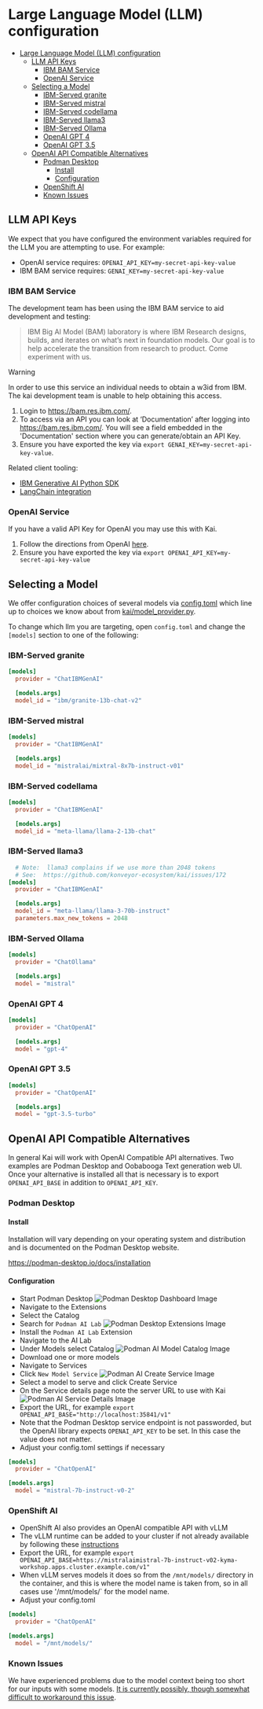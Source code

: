 # Large Language Model (LLM) configuration

- [Large Language Model (LLM) configuration](#large-language-model-llm-configuration)
  - [LLM API Keys](#llm-api-keys)
    - [IBM BAM Service](#ibm-bam-service)
    - [OpenAI Service](#openai-service)
  - [Selecting a Model](#selecting-a-model)
    - [IBM-Served granite](#ibm-served-granite)
    - [IBM-Served mistral](#ibm-served-mistral)
    - [IBM-Served codellama](#ibm-served-codellama)
    - [IBM-Served llama3](#ibm-served-llama3)
    - [IBM-Served Ollama](#ibm-served-ollama)
    - [OpenAI GPT 4](#openai-gpt-4)
    - [OpenAI GPT 3.5](#openai-gpt-35)
  - [OpenAI API Compatible Alternatives](#openai-api-compatible-alternatives)
    - [Podman Desktop](#podman-desktop)
      - [Install](#install)
      - [Configuration](#configuration)
    - [OpenShift AI](#openshift-ai)
    - [Known Issues](#known-issues)

## LLM API Keys

We expect that you have configured the environment variables required for the
LLM you are attempting to use. For example:

- OpenAI service requires: `OPENAI_API_KEY=my-secret-api-key-value`
- IBM BAM service requires: `GENAI_KEY=my-secret-api-key-value`

### IBM BAM Service

The development team has been using the IBM BAM service to aid development and
testing:

> IBM Big AI Model (BAM) laboratory is where IBM Research designs, builds, and
> iterates on what’s next in foundation models. Our goal is to help accelerate
> the transition from research to product. Come experiment with us.

> [!WARNING]
> In order to use this service an individual needs to obtain a w3id
> from IBM. The kai development team is unable to help obtaining this access.

1. Login to https://bam.res.ibm.com/.
2. To access via an API you can look at ‘Documentation’ after logging into
   https://bam.res.ibm.com/. You will see a field embedded in the
   'Documentation' section where you can generate/obtain an API Key.
3. Ensure you have exported the key via `export
GENAI_KEY=my-secret-api-key-value`.

Related client tooling:

- [IBM Generative AI Python SDK](https://github.com/IBM/ibm-generative-ai)
- [LangChain
  integration](https://ibm.github.io/ibm-generative-ai/v2.2.0/rst_source/examples.extensions.langchain.html#examples-extensions-langchain)

### OpenAI Service

If you have a valid API Key for OpenAI you may use this with Kai.

1. Follow the directions from OpenAI
   [here](https://help.openai.com/en/articles/4936850-where-do-i-find-my-openai-api-key).
2. Ensure you have exported the key via `export
OPENAI_API_KEY=my-secret-api-key-value`

## Selecting a Model

We offer configuration choices of several models via
[config.toml](/kai/config.toml) which line up to choices we know about from
[kai/model_provider.py](https://github.com/konveyor-ecosystem/kai/blob/main/kai/model_provider.py).

To change which llm you are targeting, open `config.toml` and change the
`[models]` section to one of the following:

### IBM-Served granite

```toml
[models]
  provider = "ChatIBMGenAI"

  [models.args]
  model_id = "ibm/granite-13b-chat-v2"
```

### IBM-Served mistral

```toml
[models]
  provider = "ChatIBMGenAI"

  [models.args]
  model_id = "mistralai/mixtral-8x7b-instruct-v01"
```

### IBM-Served codellama

```toml
[models]
  provider = "ChatIBMGenAI"

  [models.args]
  model_id = "meta-llama/llama-2-13b-chat"
```

### IBM-Served llama3

```toml
  # Note:  llama3 complains if we use more than 2048 tokens
  # See:  https://github.com/konveyor-ecosystem/kai/issues/172
[models]
  provider = "ChatIBMGenAI"

  [models.args]
  model_id = "meta-llama/llama-3-70b-instruct"
  parameters.max_new_tokens = 2048
```

### IBM-Served Ollama

```toml
[models]
  provider = "ChatOllama"

  [models.args]
  model = "mistral"
```

### OpenAI GPT 4

```toml
[models]
  provider = "ChatOpenAI"

  [models.args]
  model = "gpt-4"
```

### OpenAI GPT 3.5

```toml
[models]
  provider = "ChatOpenAI"

  [models.args]
  model = "gpt-3.5-turbo"
```

## OpenAI API Compatible Alternatives

In general Kai will work with OpenAI Compatible API alternatives. Two examples
are Podman Desktop and Oobabooga Text generation web UI. Once your alternative
is installed all that is necessary is to export `OPENAI_API_BASE` in addition to
`OPENAI_API_KEY`.

### Podman Desktop

#### Install

Installation will vary depending on your operating system and distribution and is documented on the Podman Desktop website.

https://podman-desktop.io/docs/installation

#### Configuration

- Start Podman Desktop
  <img src="images/podman-desktop-dashboard.png" alt="Podman Desktop Dashboard Image"/>
- Navigate to the Extensions
- Select the Catalog
- Search for `Podman AI Lab`
  <img src="images/podman-desktop-extensions.png" alt="Podman Desktop Extensions Image"/>
- Install the `Podman AI Lab` Extension
- Navigate to the AI Lab
- Under Models select Catalog
  <img src="images/podman-ai-model-catalog.png" alt="Podman AI Model Catalog Image"/>
- Download one or more models
- Navigate to Services
- Click `New Model Service`
  <img src="images/podman-ai-create-service.png" alt="Podman AI Create Service Image"/>
- Select a model to serve and click Create Service
- On the Service details page note the server URL to use with Kai
  <img src="images/podman-ai-service-details.png" alt="Podman AI Service Details Image"/>
- Export the URL, for example `export OPENAI_API_BASE="http://localhost:35841/v1"`
- Note that the Podman Desktop service endpoint is not passworded, but the
  OpenAI library expects `OPENAI_API_KEY` to be set. In this case the value does
  not matter.
- Adjust your config.toml settings if necessary

```toml
[models]
  provider = "ChatOpenAI"

[models.args]
  model = "mistral-7b-instruct-v0-2"
```

### OpenShift AI

- OpenShift AI also provides an OpenAI compatible API with vLLM
- The vLLM runtime can be added to your cluster if not already available by following these [instructions](https://github.com/rh-aiservices-bu/llm-on-openshift/blob/main/serving-runtimes/vllm_runtime/README.md)
- Export the URL, for example `export OPENAI_API_BASE=https://mistralaimistral-7b-instruct-v02-kyma-workshop.apps.cluster.example.com/v1"`
- When vLLM serves models it does so from the `/mnt/models/` directory in the container, and this is where the model name is taken from, so in all cases use '/mnt/models/` for the model name.
- Adjust your config.toml

```toml
[models]
  provider = "ChatOpenAI"

[models.args]
  model = "/mnt/models/"
```

### Known Issues

We have experienced problems due to the model context being too short for our
inputs with some models. [It is currently possibly, though somewhat difficult to
workaround this
issue](https://github.com/containers/podman-desktop-extension-ai-lab/issues/1074).
